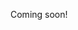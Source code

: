 <!--
  --
  --   Intent: The How & Why of Speedy Media
  --
  --   Arguments:
  --     - When consuming media, we want to maximize comprehension.
  --       - This is true when media is for information, or enjoyment, or both.
  --       - This is also true when consuming surreal or non-comprehensible art.
  --     - We want to maximize comprehension, but comprehension has diminishing returns.
  --       - In most cases, we shoot for 60%-85% comprehension.
  --       - In other words, "We shouldn't spend forever on a single piece of media".
  --       - Or in other other words, "The optimal comprehension rate is not 100%".
  --     - The easiest way to tune comprehension is to moderate speed.
  --       - Comprehension drops when the media is way too slow.
  --       - Comprehension is wasted when the media is slightly too slow.
  --       - Comprehension drops when the media is too fast.
  --     - Logarithmic learning, combined with the inverted-U-curve of speed gives us a nice little min/max equation.
  --       - ( Media difficulty, Personal comprehension rate, Target comprehension ) => Optimal consumption speed
  --       - e.g. ( Textbook, Moderate, 65% ) => 350WPM
  --       - e.g. ( "Neon Genesis Evangelion", High, 85% ) => 1.15X
  --       - e.g. ( 4TH Grade, 5TH Grade, 70% ) => 500WPM
  --
  --   Pitfalls:
  --     - Parallelizing media?
  --     - "But what about music?"
  --       - Passive vs. Active media
  --     - Effective media consumption is an entirely different topic.
  --       - But as a rule-of-thumb, "Go with the greats."
  --     - "But that's not how the artist intended..."
  --
  --   Media:
  --     Provide a calculator or interactive-graph for "optimal speed"!
  --
  -->

Coming soon!
